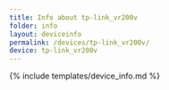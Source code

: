 ```yaml
---
title: Info about tp-link_vr200v
folder: info
layout: deviceinfo
permalink: /devices/tp-link_vr200v/
device: tp-link_vr200v
---
```

{% include templates/device_info.md %}
